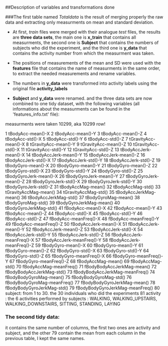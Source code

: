 ##Description of variables and transformations done

###The first table named _Totaldata_ is the result of merging properly the raw data and extracting only measurments on mean and standard deviation.

* At first, _train_ files were merged with their analogue _test_ files, the results are **three data sets**, the main one is **x_train** that contains all measurments, the second one is **Subject** that contains the numbers of subjects who did the experiment, and the third one is **y_data** that contains the activity number from which the measurment was taken.

* The positions of measurements of the mean and SD were used with the **features** file that contains the name of measurments in the same order, to extract the needed measurements and rename variables.

* The numbers in **y_data** were transformed into activity labels using the original file **activity_labels**

* **Subject** and **y_data** were renamed. and the three data sets are now combined to one tidy dataset, with the following variables (all informations about the measurments can be found in the 'features_info.txt' file):

measurments were taken 10299, aka 10299 row!

1 tBodyAcc-mean()-X
2 tBodyAcc-mean()-Y
3  tBodyAcc-mean()-Z
4  tBodyAcc-std()-X
5  tBodyAcc-std()-Y
6  tBodyAcc-std()-Z
7  tGravityAcc-mean()-X
8  tGravityAcc-mean()-Y
9  tGravityAcc-mean()-Z
10  tGravityAcc-std()-X
11  tGravityAcc-std()-Y
12  tGravityAcc-std()-Z
13  tBodyAccJerk-mean()-X
14  tBodyAccJerk-mean()-Y
15  tBodyAccJerk-mean()-Z
16  tBodyAccJerk-std()-X
17  tBodyAccJerk-std()-Y
18  tBodyAccJerk-std()-Z
19  tBodyGyro-mean()-X
20  tBodyGyro-mean()-Y
21  tBodyGyro-mean()-Z
22  tBodyGyro-std()-X
23  tBodyGyro-std()-Y
24  tBodyGyro-std()-Z
25  tBodyGyroJerk-mean()-X
26  tBodyGyroJerk-mean()-Y
27  tBodyGyroJerk-mean()-Z
28  tBodyGyroJerk-std()-X
29  tBodyGyroJerk-std()-Y
30  tBodyGyroJerk-std()-Z
31  tBodyAccMag-mean()
32  tBodyAccMag-std()
33  tGravityAccMag-mean()
34  tGravityAccMag-std()
35  tBodyAccJerkMag-mean()
36  tBodyAccJerkMag-std()
37  tBodyGyroMag-mean()
38  tBodyGyroMag-std()
39  tBodyGyroJerkMag-mean()
40  tBodyGyroJerkMag-std()
41  fBodyAcc-mean()-X
42  fBodyAcc-mean()-Y
43  fBodyAcc-mean()-Z
44  fBodyAcc-std()-X
45  fBodyAcc-std()-Y
46  fBodyAcc-std()-Z
47  fBodyAcc-meanFreq()-X
48  fBodyAcc-meanFreq()-Y
49  fBodyAcc-meanFreq()-Z
50  fBodyAccJerk-mean()-X
51  fBodyAccJerk-mean()-Y
52  fBodyAccJerk-mean()-Z
53  fBodyAccJerk-std()-X
54  fBodyAccJerk-std()-Y
55  fBodyAccJerk-std()-Z
56  fBodyAccJerk-meanFreq()-X
57  fBodyAccJerk-meanFreq()-Y
58  fBodyAccJerk-meanFreq()-Z
59  fBodyGyro-mean()-X
60  fBodyGyro-mean()-Y
61  fBodyGyro-mean()-Z
62  fBodyGyro-std()-X
63  fBodyGyro-std()-Y
64  fBodyGyro-std()-Z
65  fBodyGyro-meanFreq()-X
66  fBodyGyro-meanFreq()-Y
67  fBodyGyro-meanFreq()-Z
68  fBodyAccMag-mean()
69  fBodyAccMag-std()
70  fBodyAccMag-meanFreq()
71  fBodyBodyAccJerkMag-mean()
72  fBodyBodyAccJerkMag-std()
73  fBodyBodyAccJerkMag-meanFreq()
74  fBodyBodyGyroMag-mean()
75  fBodyBodyGyroMag-std()
76  fBodyBodyGyroMag-meanFreq()
77  fBodyBodyGyroJerkMag-mean()
78  fBodyBodyGyroJerkMag-std()
79  fBodyBodyGyroJerkMag-meanFreq()
80  subject: from 1 to 30. the 30 individuals who did the experiments
81  activity : the 6 activities performed by subjects :
       WALKING, WALKING_UPSTAIRS, WALKING_DOWNSTAIRS, SITTING, STANDING, LAYING

### The second tidy data:

it contains the same number of columns, the first two ones are activity and subject, and the other 79 contain the mean from each column in the previous table, I kept the same names.
 



